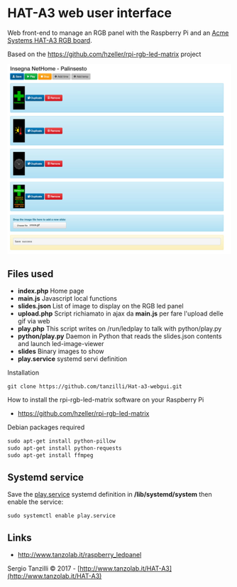 # HAT-A3 web user interface

Web front-end to manage an RGB panel with the Raspberry Pi and an [Acme Systems 
HAT-A3 RGB board](http://www.tanzolab.it/HAT-A3).

Based on the  https://github.com/hzeller/rpi-rgb-led-matrix project

![Screenshot](/images/screenshot.jpg)

## Files used

* __index.php__ Home page
* __main.js__ Javascript local functions
* __slides.json__ List of image to display on the RGB led panel
* __upload.php__ Script richiamato in ajax da __main.js__ per fare l'upload delle gif via web
* __play.php__ This script writes on /run/ledplay to talk with python/play.py
* __python/play.py__ Daemon in Python that reads the slides.json contents and launch led-image-viewer
* __slides__ Binary images to show
* __play.service__ systemd servi definition

Installation

	git clone https://github.com/tanzilli/Hat-a3-webgui.git

How to install the rpi-rgb-led-matrix software on your Raspberry Pi

* https://github.com/hzeller/rpi-rgb-led-matrix

Debian packages required 

	sudo apt-get install python-pillow
	sudo apt-get install python-requests
	sudo apt-get install ffmpeg	
	
## Systemd service

Save the [play.service](play.service) systemd definition in __/lib/systemd/system__ then
enable the service:

	sudo systemctl enable play.service	

## Links
	
* http://www.tanzolab.it/raspberry_ledpanel

Sergio Tanzilli &copy; 2017 - [http://www.tanzolab.it/HAT-A3](http://www.tanzolab.it/HAT-A3)
